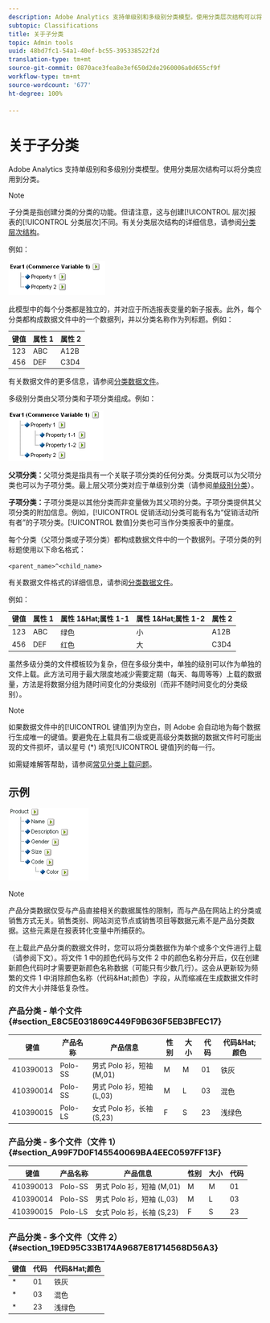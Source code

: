 ```yaml
---
description: Adobe Analytics 支持单级别和多级别分类模型。使用分类层次结构可以将分类应用到分类。
subtopic: Classifications
title: 关于子分类
topic: Admin tools
uuid: 48bd7fc1-54a1-40ef-bc55-395338522f2d
translation-type: tm+mt
source-git-commit: 0870ace3fea8e3ef650d2de2960006a0d655cf9f
workflow-type: tm+mt
source-wordcount: '677'
ht-degree: 100%

---
```



# 关于子分类

Adobe Analytics 支持单级别和多级别分类模型。使用分类层次结构可以将分类应用到分类。

>[!NOTE]
>
>子分类是指创建分类的分类的功能。但请注意，这与创建[!UICONTROL 层次]报表的[!UICONTROL 分类层次]不同。有关分类层次结构的详细信息，请参阅[分类层次结构](classification-hierarchies.md)。

例如：

![](assets/single-level-popup-C.png)

此模型中的每个分类都是独立的，并对应于所选报表变量的新子报表。此外，每个分类都构成数据文件中的一个数据列，并以分类名称作为列标题。例如：

| 键值 | 属性 1 | 属性 2 |
|---|---|---|
| 123 | ABC | A12B |
| 456 | DEF | C3D4 |

有关数据文件的更多信息，请参阅[分类数据文件](/help/components/classifications/importer/c-saint-data-files.md)。

多级别分类由父项分类和子项分类组成。例如：

![](assets/Multi-Level-Class-popup.png)

**父项分类：**&#x200B;父项分类是指具有一个关联子项分类的任何分类。分类既可以为父项分类也可以为子项分类。最上层父项分类对应于单级别分类（请参阅[单级别分类](/help/components/classifications/c-sub-classifications.md)）。

**子项分类：**&#x200B;子项分类是以其他分类而非变量做为其父项的分类。子项分类提供其父项分类的附加信息。例如，[!UICONTROL 促销活动]分类可能有名为“促销活动所有者”的子项分类。[!UICONTROL 数值]分类也可当作分类报表中的量度。

每个分类（父项分类或子项分类）都构成数据文件中的一个数据列。子项分类的列标题使用以下命名格式：

`<parent_name>^<child_name>`

有关数据文件格式的详细信息，请参阅[分类数据文件](/help/components/classifications/importer/c-saint-data-files.md)。

例如：

| 键值 | 属性 1 | 属性 1&amp;Hat;属性 1-1 | 属性 1&amp;Hat;属性 1-2 | 属性 2 |
|---|---|---|---|---|
| 123 | ABC | 绿色 | 小 | A12B |
| 456 | DEF | 红色 | 大 | C3D4 |

虽然多级分类的文件模板较为复杂，但在多级分类中，单独的级别可以作为单独的文件上载。此方法可用于最大限度地减少需要定期（每天、每周等等）上载的数据量，方法是将数据分组为随时间变化的分类级别（而非不随时间变化的分类级别）。

>[!NOTE]
>
>如果数据文件中的[!UICONTROL 键值]列为空白，则 Adobe 会自动地为每个数据行生成唯一的键值。要避免在上载具有二级或更高级分类数据的数据文件时可能出现的文件损坏，请以星号 (*) 填充[!UICONTROL 键值]列的每一行。

如需疑难解答帮助，请参阅[常见分类上载问题](https://helpx.adobe.com/cn/analytics/kb/common-saint-upload-issues.html)。

## 示例

![](assets/sample-product-classifications.png)

>[!NOTE]
产品分类数据仅受与产品直接相关的数据属性的限制，而与产品在网站上的分类或销售方式无关。销售类别、网站浏览节点或销售项目等数据元素不是产品分类数据。这些元素是在报表转化变量中所捕获的。

在上载此产品分类的数据文件时，您可以将分类数据作为单个或多个文件进行上载（请参阅下文）。将文件 1 中的颜色代码与文件 2 中的颜色名称分开后，仅在创建新颜色代码时才需要更新颜色名称数据（可能只有少数几行）。这会从更新较为频繁的文件 1 中消除颜色名称（代码&amp;Hat;颜色）字段，从而缩减在生成数据文件时的文件大小并降低复杂性。

### 产品分类 - 单个文件 {#section_E8C5E031869C449F9B636F5EB3BFEC17}

| 键值 | 产品名称 | 产品信息 | 性别 | 大小 | 代码 | 代码&amp;Hat;颜色 |
|---|---|---|---|---|---|---|
| 410390013 | Polo-SS | 男式 Polo 衫，短袖 (M,01) | M | M | 01 | 铁灰 |
| 410390014 | Polo-SS | 男式 Polo 衫，短袖 (L,03) | M | L | 03 | 混色 |
| 410390015 | Polo-LS | 女式 Polo 衫，长袖 (S,23) | F | S | 23 | 浅绿色 |

### 产品分类 - 多个文件（文件 1） {#section_A99F7D0F145540069BA4EEC0597FF13F}

| 键值 | 产品名称 | 产品信息 | 性别 | 大小 | 代码 |
|---|---|---|---|---|---|
| 410390013 | Polo-SS | 男式 Polo 衫，短袖 (M,01) | M | M | 01 |
| 410390014 | Polo-SS | 男式 Polo 衫，短袖 (L,03) | M | L | 03 |
| 410390015 | Polo-LS | 女式 Polo 衫，长袖 (S,23) | F | S | 23 |

### 产品分类 - 多个文件（文件 2） {#section_19ED95C33B174A9687E81714568D56A3}

| 键值 | 代码 | 代码&amp;Hat;颜色 |
|---|---|---|
| * | 01 | 铁灰 |
| * | 03 | 混色 |
| * | 23 | 浅绿色 |
